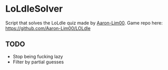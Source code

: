 # LoLdleSolver
Script that solves the LoLdle quiz made by [Aaron-Lim00](https://github.com/Aaron-Lim00). Game repo here: https://github.com/Aaron-Lim00/LOLdle

## TODO
- Stop being fucking lazy
- Filter by partial guesses
